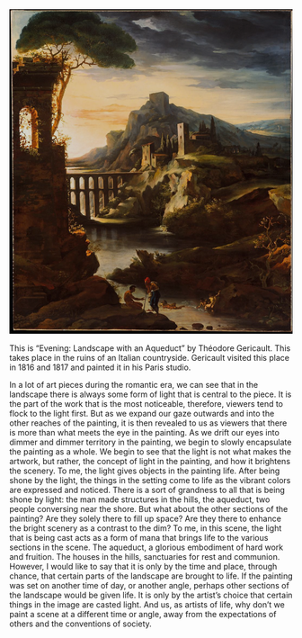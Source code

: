 <img src="/assets/img/life-and-light.png" alt="">

This is “Evening: Landscape with an Aqueduct” by Théodore Gericault. This takes place in the ruins of an Italian countryside. Gericault visited this place in 1816 and 1817 and painted it in his Paris studio.   

In a lot of art pieces during the romantic era, we can see that in the landscape there is always some form of light that is central to the piece. It is the part of the work that is the most noticeable, therefore, viewers tend to flock to the light first. But as we expand our gaze outwards and into the other reaches of the painting, it is then revealed to us as viewers that there is more than what meets the eye in the painting. As we drift our eyes into dimmer and dimmer territory in the painting, we begin to slowly encapsulate the painting as a whole. We begin to see that the light is not what makes the artwork, but rather, the concept of light in the painting, and how it brightens the scenery. To me, the light gives objects in the painting life. After being shone by the light, the things in the setting come to life as the vibrant colors are expressed and noticed. There is a sort of grandness to all that is being shone by light: the man made structures in the hills, the aqueduct, two people conversing near the shore. But what about the other sections of the painting? Are they solely there to fill up space? Are they there to enhance the bright scenery as a contrast to the dim?
To me, in this scene, the light that is being cast acts as a form of mana that brings life to the various sections in the scene. The aqueduct, a glorious embodiment of hard work and fruition. The houses in the hills, sanctuaries for rest and communion. However, I would like to say that it is only by the time and place, through chance, that certain parts of the landscape are brought to life. If the painting was set on another time of day, or another angle, perhaps other sections of the landscape would be given life. It is only by the artist’s choice that certain things in the image are casted light. And us, as artists of life, why don’t we paint a scene at a different time or angle, away from the expectations of others and the conventions of society.
